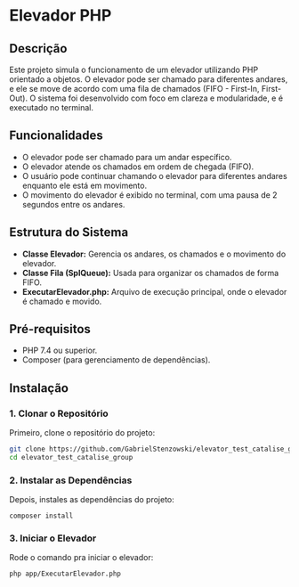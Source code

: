 # Elevador PHP

## Descrição

Este projeto simula o funcionamento de um elevador utilizando PHP orientado a objetos. O elevador pode ser chamado para diferentes andares, e ele se move de acordo com uma fila de chamados (FIFO - First-In, First-Out). O sistema foi desenvolvido com foco em clareza e modularidade, e é executado no terminal.

## Funcionalidades

- O elevador pode ser chamado para um andar específico.
- O elevador atende os chamados em ordem de chegada (FIFO).
- O usuário pode continuar chamando o elevador para diferentes andares enquanto ele está em movimento.
- O movimento do elevador é exibido no terminal, com uma pausa de 2 segundos entre os andares.

## Estrutura do Sistema

- **Classe Elevador:** Gerencia os andares, os chamados e o movimento do elevador.
- **Classe Fila (SplQueue):** Usada para organizar os chamados de forma FIFO.
- **ExecutarElevador.php:** Arquivo de execução principal, onde o elevador é chamado e movido.

## Pré-requisitos

- PHP 7.4 ou superior.
- Composer (para gerenciamento de dependências).

## Instalação

### 1. Clonar o Repositório

Primeiro, clone o repositório do projeto:

```bash
git clone https://github.com/GabrielStenzowski/elevator_test_catalise_group.git
cd elevator_test_catalise_group
```

### 2. Instalar as Dependências

Depois, instales as dependências do projeto:

```
composer install
```

### 3. Iniciar o Elevador

Rode o comando pra iniciar o elevador:

```
php app/ExecutarElevador.php
```
